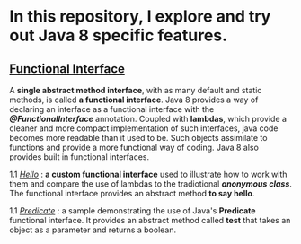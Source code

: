 # In this repository, I explore and try out Java 8 specific features.

## [Functional Interface](https://github.com/natandaniel/java_8_samples/tree/master/functional_interface/src/)

A **single abstract method interface**, with as many default and static methods, is called **a functional interface**. 
Java 8 provides a way of declaring an interface as a functional interface with the **_@FunctionalInterface_** annotation.
Coupled with **lambdas**, which provide a cleaner and more compact implementation of such interfaces, java code becomes more readable than it used to be. Such objects assimilate to functions and provide a more functional way of coding. Java 8 also provides built in functional interfaces.

  1.1 [_Hello_](https://github.com/natandaniel/java_8_samples/tree/master/functional_interface/src/hello) : **a custom functional interface** used to illustrate how to work with them and compare the use of lambdas to the tradiotional **_anonymous class_**. The functional interface provides an abstract method **to say hello**.

  1.1 [_Predicate_](https://github.com/natandaniel/java_8_samples/tree/master/functional_interface/src/predicate) : a sample demonstrating the use of Java's **Predicate** functional interface. It provides an abstract method called **test** that takes an object as a parameter and returns a boolean. 
